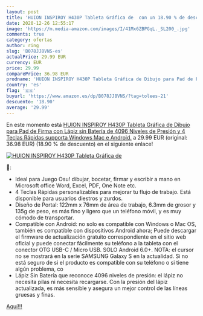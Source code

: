 ```yaml
---
layout: post
title: 'HUION INSPIROY H430P Tableta Gráfica de  con un 18.90 % de descuento'
date: 2020-12-26 12:55:17
image: 'https://m.media-amazon.com/images/I/41Mx6ZBPGqL._SL200_.jpg'
comments: true
category: ofertas
author: ring
slug: 'B078JJ8VNS-es'
actualPrice: 29.99 EUR
currency: EUR
price: 29.99
comparePrice: 36.98 EUR
prodname: 'HUION INSPIROY H430P Tableta Gráfica de Dibujo para Pad de Firma con Lápiz sin Batería de 4096 Niveles de Presión y 4 Teclas Rápidas supporta Windows  Mac e Android.'
country: 'es'
flag: '🇪🇸'
buyurl: 'https://www.amazon.es/dp/B078JJ8VNS/?tag=tolees-21'
descuento: '18.90'
average: '29.99'
---
```


En este momento está [HUION INSPIROY H430P Tableta Gráfica de Dibujo para Pad de Firma con Lápiz sin Batería de 4096 Niveles de Presión y 4 Teclas Rápidas supporta Windows  Mac e Android.](https://www.amazon.es/dp/B078JJ8VNS/?tag=tolees-21) a 29.99 EUR (original: 36.98 EUR) (18.90 %  de descuento) en el siguiente enlace!

[![HUION INSPIROY H430P Tableta Gráfica de ](https://m.media-amazon.com/images/I/41Mx6ZBPGqL._SL200_.jpg)](https://www.amazon.es/dp/B078JJ8VNS/?tag=tolees-21)

🔎:

- Ideal para Juego Osu! dibujar, bocetar, firmar y escribir a mano en Microsoft office Word, Excel, PDF, One Note etc.
- 4 Teclas Rápidas personalizables para mejorar tu flujo de trabajo. Está disponible para usuarios diestros y zurdos.
- Diseño de Portal: 122mm x 76mm de área de trabajo, 6.3mm de grosor y 135g de peso, es más fino y ligero que un teléfono móvil, y es muy cómodo de transportar.
- Compatible con Android: no solo es compatible con Windows o Mac OS, también es compatible con dispositivos Android ahora; Puede descargar el firmware de actualización gratuito correspondiente en el sitio web oficial y puede conectar fácilmente su teléfono a la tableta con el conector OTG USB-C / Micro USB. SOLO Android 6.0+. NOTA: el cursor no se mostrará en la serie SAMSUNG Galaxy S en la actualidad. Si no está seguro de si el producto es compatible con su teléfono o si tiene algún problema, co
- Lápiz Sin Batería que reconoce 4096 niveles de presión: el lápiz no necesita pilas ni necesita recargarse. Con la presión del lápiz actualizada, es más sensible y asegura un mejor control de las líneas gruesas y finas.

[Aquí!!!](https://www.amazon.es/dp/B078JJ8VNS/?tag=tolees-21)
